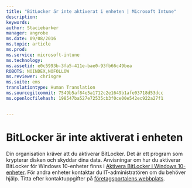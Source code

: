 ```yaml
---
title: "BitLocker är inte aktiverat i enheten | Microsoft Intune"
description: 
keywords: 
author: Staciebarker
manager: angrobe
ms.date: 09/08/2016
ms.topic: article
ms.prod: 
ms.service: microsoft-intune
ms.technology: 
ms.assetid: e0c5993b-3fa5-411e-bae0-93fb66c49bea
ROBOTS: NOINDEX,NOFOLLOW
ms.reviewer: chrisgre
ms.suite: ems
translationtype: Human Translation
ms.sourcegitcommit: 7549b5af84e5a1712c2e1649b1afe03718d53dcc
ms.openlocfilehash: 198547ba527e72535cb3f0ce00e542ec922a27f1


---
```



# BitLocker är inte aktiverat i enheten

Din organisation kräver att du aktiverar BitLocker. Det är ett program som krypterar disken och skyddar dina data. Anvisningar om hur du aktiverar BitLocker för Windows 10-enheter finns i [Aktivera BitLocker i Windows 10-enheter](https://gallery.technet.microsoft.com/How-to-turn-on-BitLocker-34294d3d). För andra enheter kontaktar du IT-administratören om du behöver hjälp. Titta efter kontaktuppgifter på [företagsportalens webbplats](http://portal.manage.microsoft.com).





<!--HONumber=Sep16_HO2-->


